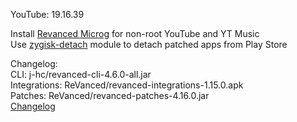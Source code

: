 YouTube: 19.16.39  

Install [Revanced Microg](https://github.com/ReVanced/GmsCore/releases/) for non-root YouTube and YT Music  
Use [zygisk-detach](https://github.com/j-hc/zygisk-detach) module to detach patched apps from Play Store  

Changelog:  
CLI: j-hc/revanced-cli-4.6.0-all.jar  
Integrations: ReVanced/revanced-integrations-1.15.0.apk  
Patches: ReVanced/revanced-patches-4.16.0.jar  
[Changelog](https://github.com/ReVanced/revanced-patches/releases/tag/v4.16.0)  

